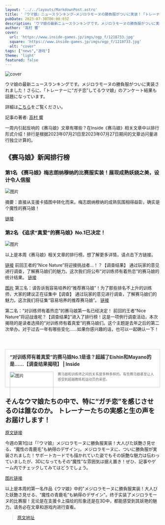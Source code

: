 ```yaml
---
layout: '../../layouts/MarkdownPost.astro'
title: '『ウマ娘』ニュースランキング―メジロラモーヌの勝負服がついに実装！「トレーナーに“ガチ恋”してるウマ娘」アンケ結果も話題'
pubDate: 2023-07-30T00:00:03Z
description: 'ウマ娘の最新ニュースランキングです。メジロラモーヌの勝負服がついに実装されました！さらに、「トレーナーに“ガチ恋”してるウマ娘」のアンケート結果も話題になっています。'
author: '高村 響'
cover:
  url: 'https://www.inside-games.jp/imgs/ogp_f/1218733.jpg'
  square: 'https://www.inside-games.jp/imgs/ogp_f/1218733.jpg'
  alt: "cover"
tags: ["news","游戏"]
theme: 'light'
featured: false
---
```


![cover](https://www.inside-games.jp/imgs/ogp_f/1218733.jpg)

ウマ娘の最新ニュースランキングです。メジロラモーヌの勝負服がついに実装されました！さらに、「トレーナーに“ガチ恋”してるウマ娘」のアンケート結果も話題になっています。

詳細は[こちら](https://www.inside-games.jp/article/2023/07/30/147512.html)をご覧ください。

記事の著者: [高村 響](/author/10274/recent/%E9%AB%98%E6%9D%91+%E9%9F%BF)

一周内引起反响的《赛马娘》文章有哪些？在Inside《赛马娘》相关文章中以排行形式介绍！排行是根据2023年07月21日至2023年07月27日期间的文章访问量进行独立计算的。

## 《赛马娘》新闻排行榜

### 第1名 《赛马娘》梅志朗纳穆纳的比赛服实装！展现成熟妖娆之美，设计令人信服

![图片](https://www.inside-games.jp/imgs/zoom/1217209.jpg)

摘要：直接从支援卡插图中转化而来。梅志朗纳穆纳的成熟氛围相得益彰，确实是个魔性的赛马娘！

[链接](https://www.inside-games.jp/article/2023/07/21/147323.html)

### 第2名 《追求“真爱”的赛马娘》No.1已决定！

![图片](https://www.inside-games.jp/imgs/zoom/1217397.jpg)

以上是本周《赛马娘》相关文章的排行榜。想了解更多详情，请点击下方链接。

[链接](https://www.inside-games.jp/article/2023/07/24/147372.html)
前回王者的“Nice Nature”将迎接挑战者…！？【调查结果】
通过玩家的意见进行调查，了解赛马娘们的魅力。这次我们将公布“对训练师有着热恋”的赛马娘的统计结果。
[链接](https://www.inside-games.jp/article/2023/07/24/147372.html)

[图片](https://www.inside-games.jp/imgs/zoom/1217644.jpg)
第三名：请告诉我容易培养的“推荐赛马娘”！为了那些排名不上升的训练师，大家的建议正在征集中【调查】
通过玩家的意见进行调查，了解赛马娘们的魅力。这次我们将征集“容易培养的推荐赛马娘”。
[链接](https://www.inside-games.jp/article/2023/07/25/147393.html)

第二名：“对训练师有着热恋”的赛马娘第一名已经决定！
前回的王者“Nice Nature”将迎战谁呢？【调查结果】</b>”进入了排行榜！这是一项例行调查活动，本次揭晓的是读者选择的“对训练师有着真爱”的赛马娘们。这个主题是去年之后的第二次举办。对于过去一年有哪些变化……如果你感兴趣的话，也可以一起确认一下！</p><br><div class="link-card" style="border:1px solid #ddd; box-shadow:0 1px 4px rgb(0, 0, 0, .1); padding:1em; margin:1.8em auto; background:#fff; display:-ms-grid; display:grid; line-height:1.6em;"><a href="https://www.inside-games.jp/article/2022/01/04/136126.html" target="_blank" style="text-decoration:none; font-weight:inherit; color:#333"><div class="link-card-title" style="padding-bottom:.8em; font-size:1.1em; font-weight:700;">“对训练师有着真爱”的赛马娘No.1是谁？超越了Eishin和Mayano的是……【调查结果揭晓】 | Inside</div><div class="link-card-image" style="width:30%; min-width:120px; max-width:200px; padding-right:1em; float:left;"><img srcset="https://www.inside-games.jp/imgs/card_s/1091266.jpg 500w, https://www.inside-games.jp/imgs/card_l/1091266.jpg 1200w" src="https://www.inside-games.jp/imgs/card_l/1091266.jpg" style="display:block;margin:auto;" width="100%" height="auto" alt="图片"></div><div class="link-card-cap" style="font-size:.8em; color:#666; display:-webkit-box; -webkit-box-orient:vertical; -webkit-line-clamp:3; overflow: hidden; line-height:1.6em;">赛马娘和训练师之间的关系是多种多样的。有些赛马娘甚至让人感受到超越教练和运动员的亲密。</div></a></div>
## そんなウマ娘たちの中で、特に“ガチ恋”を感じさせるのは誰なのか。 トレーナーたちの実感と生の声をお届けします！

[原文链接](https://www.inside-games.jp/article/2022/01/04/136126.html)

今週の第1位は「『ウマ娘』メジロラモーヌに勝負服実装！大人びた妖艶さ見せる、“魔性の青鹿毛”も納得のデザイン」。メジロラモーヌに、ついに勝負服が実装されました！サポートカードでも描かれていた姿でもその妖艶な魅力は伝わっていましたが、3Dになってもその“魔性”な雰囲気は据え置き！ぜひ、記事やゲーム内でチェックしてみてはどうでしょう。

[图片链接](https://www.inside-games.jp/article/2022/01/04/136126.html)

以上是本周的第一名作品《ウマ娘》中的"メジロラモーヌに勝負服実装！大人びた妖艶さ見せる、“魔性の青鹿毛”も納得のデザイン"。终于实装了メジロラモーヌ的比赛服！无论是在支援卡上描绘的形象还是在3D中，都能感受到其妖艳的魅力。请务必在文章和游戏内进行查看。



>[原文地址](https://www.inside-games.jp/article/2023/07/30/147512.html)  